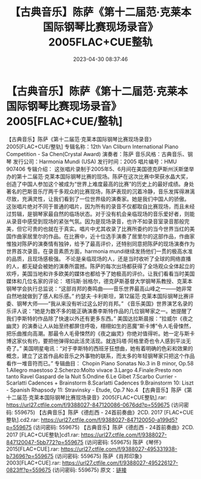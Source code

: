 ﻿---
title: 【古典音乐】陈萨《第十二届范·克莱本国际钢琴比赛现场录音》2005FLAC+CUE整轨
date: 2023-04-30 08:37:46
categories: 古典音乐、新世纪、纯音雅乐
tags: 纯音雅乐
---
# 【古典音乐】陈萨《第十二届范·克莱本国际钢琴比赛现场录音》2005[FLAC+CUE/整轨]

【古典音乐】陈萨《第十二届范·克莱本国际钢琴比赛现场录音》2005[FLAC+CUE/整轨]
专辑名称：12th Van Cliburn International Piano Competition - Sa
Chen(Crystal Award)
演奏者：陈萨
音乐风格：古典音乐、钢琴
发行公司：Harmonia Mundi (USA)
发行时间：2005
唱片编号：HMU 907406
专辑介绍：
这张唱片录制于2005年5、6月间在美国德克萨斯州沃斯堡举办的第十二届范·克莱本国际钢琴比赛的现场。陈萨在这次比赛中荣获水晶大奖，创造了中国人参加这个被成为“世界上难度最高的比赛”的历史上的最好成绩。身处著名的巴斯音乐厅两千多观众的比赛现场，陈萨表现的沉着冷静，音乐发挥得淋漓尽致，充满灵性，让我们看到了一位世界级的演奏家。她是我们中国人的骄傲。
这张唱片绝对不同于普通的唱片，因为所有的录音不仅都取自比赛现场，而且未经过剪辑，是钢琴家最自然的临场状态。对于没有机会亲临现场的音乐爱好者，则能从录音中感受到现场的紧张气氛。因为是现场录音，也许不如录音室录音那般完美，但它可贵的也就在于真实。唱片中尤其收录了比赛所委约的当今世界当红的美国作曲家居里尔的作品。在比赛中，近十位选手演奏了居里尔的这部作品，作曲家惟独对陈萨的演奏情有独钟，给予了最高评价，还特别同意把陈萨的现场演奏作为世界首次录音。在录音素质方面，harmonia
mundi继续发扬他们一贯的极高水准的品质，且现场感极强。
不论是亲临现场的人，还是当时收听了全球的网络直播的人，都无疑会被她的演奏所震撼。陈萨的每次出场都获得了全场观众全体起立的欢呼，美国当地和许多欧美的媒体也都给予了她极高的评价。让我们看看当时美国媒体和几位名家的评论：
塔玛斯·翁格尔，德克萨斯基督大学钢琴系教授、克莱本钢琴学会执行总监说：“这部肖邦的奏鸣曲——音乐世界最高山峰之一——她非常自然地就做到了感人和乐感。”
约瑟夫·卡利斯坦，第12届范·克莱本国际钢琴比赛评委、钢琴大师——“我从来没有听过这么好的肖邦。”
《音乐美国》世界演艺名录的乐评人说：“她是为数不多的能正确演奏李斯特作品的几位钢琴家之一。她提醒了我们李斯特的作品除了快速以外还有更多东西。”
美国达拉斯晨报：“拉威尔《夜之幽灵》的演奏让人从始至终都屏住呼吸，栩栩如生的恶魔“斯卡博”令人毛骨悚然，把乐曲推向高潮。那最令人毛骨悚然的《夜之幽灵》你绝对值得听。她一定与斯卡博这家伙有约，要把他弹得如此活灵活现。就连玛塔·阿格里奇也令人感到平淡无奇了。”
美国明星电讯：“对于李斯特的西班牙狂想曲，她有着明确的色彩和效果的概念，建立了这首作品和音乐之外事物的联系，而太多的年轻钢琴家只把这个作品看作一堆音符而已。”
专辑曲目：
Chopin Piano Sonatas No.3 in B minor, Op.58
1.Allegro maestoso
2.Scherzo:Molto vivace
3.Largo
4.Finale:Presto non tanto
Ravel Gaspard de la Nuit
5.Ondine
6.Le Gibet
7.Scarbo
Currier - Scarlatti Cadences + Brainstorm
8.Scarlatti Cadences
9.Brainstorm
10: Liszt - Spanish Rhapsody
11: Stravinsky - Etude, Op.7 No.4
【古典音乐】陈萨《第十二届范·克莱本国际钢琴比赛现场录音》2005[FLAC+CUE整轨].rar: https://url27.ctfile.com/f/9388027-847120086-0676dd?p=559675
(访问密码: 559675)
【古典音乐】陈萨《德彪西 - 24首前奏曲》2CD. 2017 [FLAC+CUE整轨].cd2.rar: https://url27.ctfile.com/f/9388027-847120050-a199d5?p=559675
(访问密码: 559675)
【古典音乐】陈萨《德彪西 - 24首前奏曲》2CD. 2017 [FLAC+CUE整轨]cd1.rar: https://url27.ctfile.com/f/9388027-847120047-5bb772?p=559675
(访问密码: 559675)
陈萨《琴怀》2015[FLAC+CUE].rar: https://url27.ctfile.com/f/9388027-495331938-b73696?p=559675
(访问密码: 559675)
陈萨《肖邦印象》2003[FLAC+CUE].rar: https://url27.ctfile.com/f/9388027-495226127-0823ff?p=559675
(访问密码: 559675)
原文：[链接](https://blog.sina.com.cn/s/blog_1647c7e76010311o2.html)